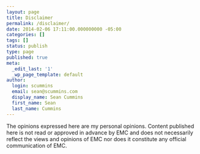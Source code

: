 ```yaml
---
layout: page
title: Disclaimer
permalink: /disclaimer/
date: 2014-02-06 17:11:00.000000000 -05:00
categories: []
tags: []
status: publish
type: page
published: true
meta:
  _edit_last: '1'
  _wp_page_template: default
author:
  login: scummins
  email: sean@scummins.com
  display_name: Sean Cummins
  first_name: Sean
  last_name: Cummins
---
```


The opinions expressed here are my personal opinions. Content published here is not read or approved in advance by EMC and does not necessarily reflect the views and opinions of EMC nor does it constitute any official communication of EMC.
